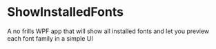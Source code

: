 ShowInstalledFonts
==================

A no frills WPF app that will show all installed fonts and let you preview each font family in a simple UI
